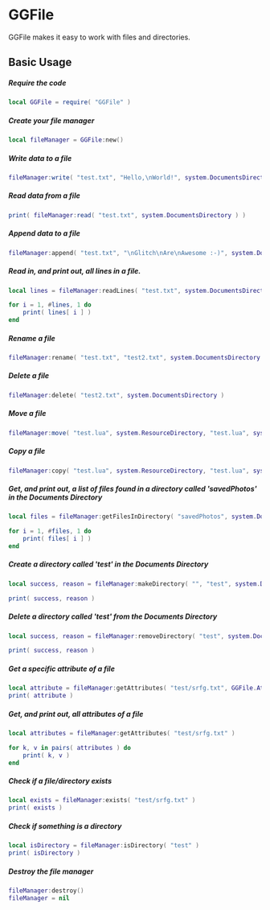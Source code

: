 GGFile
============

GGFile makes it easy to work with files and directories.

Basic Usage
-------------------------

##### Require the code
```lua
local GGFile = require( "GGFile" )
```

##### Create your file manager
```lua
local fileManager = GGFile:new()
```

##### Write data to a file
```lua
fileManager:write( "test.txt", "Hello,\nWorld!", system.DocumentsDirectory )
```

##### Read data from a file
```lua
print( fileManager:read( "test.txt", system.DocumentsDirectory ) )
```

##### Append data to a file
```lua
fileManager:append( "test.txt", "\nGlitch\nAre\nAwesome :-)", system.DocumentsDirectory )
```

##### Read in, and print out, all lines in a file.
```lua
local lines = fileManager:readLines( "test.txt", system.DocumentsDirectory )

for i = 1, #lines, 1 do
	print( lines[ i ] )
end
```

##### Rename a file
```lua
fileManager:rename( "test.txt", "test2.txt", system.DocumentsDirectory )
```

##### Delete a file
```lua
fileManager:delete( "test2.txt", system.DocumentsDirectory )
```

##### Move a file
```lua
fileManager:move( "test.lua", system.ResourceDirectory, "test.lua", system.DocumentsDirectory )
```

##### Copy a file
```lua
fileManager:copy( "test.lua", system.ResourceDirectory, "test.lua", system.DocumentsDirectory )
```

##### Get, and print out, a list of files found in a directory called 'savedPhotos' in the Documents Directory
```lua
local files = fileManager:getFilesInDirectory( "savedPhotos", system.DocumentsDirectory )

for i = 1, #files, 1 do
	print( files[ i ] )
end
```

##### Create a directory called 'test' in the Documents Directory
```lua
local success, reason = fileManager:makeDirectory( "", "test", system.DocumentsDirectory )

print( success, reason )
```

##### Delete a directory called 'test' from the Documents Directory
```lua
local success, reason = fileManager:removeDirectory( "test", system.DocumentsDirectory )

print( success, reason )
```

##### Get a specific attribute of a file
```lua
local attribute = fileManager:getAttributes( "test/srfg.txt", GGFile.Attribute.LastAccess )
print( attribute )
```

##### Get, and print out, all attributes of a file
```lua
local attributes = fileManager:getAttributes( "test/srfg.txt" )

for k, v in pairs( attributes ) do
	print( k, v )
end
```

##### Check if a file/directory exists
```lua
local exists = fileManager:exists( "test/srfg.txt" )
print( exists )
```

##### Check if something is a directory
```lua
local isDirectory = fileManager:isDirectory( "test" )
print( isDirectory )
```

##### Destroy the file manager
```lua
fileManager:destroy()
fileManager = nil
```